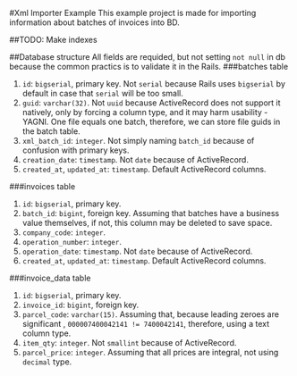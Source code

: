 #Xml Importer Example
This example project is made for importing information about batches of invoices into BD.

##TODO:
Make indexes

##Database structure
All fields are requided, but not setting `not null` in db because the common practics is to
 validate it in the Rails.
###batches table
1) `id`: `bigserial`, primary key. Not `serial` because Rails uses `bigserial` by default in case
 that `serial` will be too small.
2) `guid`: `varchar(32)`. Not `uuid` because ActiveRecord does not support it natively, only by
 forcing a column type, and it may harm usability - YAGNI. One
 file
 equals one batch, therefore, we can store file guids in the
 batch
 table.
3) `xml_batch_id`: `integer`. Not simply naming `batch_id` because of confusion with primary keys.
4) `creation_date`: `timestamp`. Not `date` because of ActiveRecord.
5) `created_at`, `updated_at`: `timestamp`. Default ActiveRecord columns.

###invoices table
1) `id`: `bigserial`, primary key.
2) `batch_id`: `bigint`, foreign key. Assuming that batches have a business value themselves, if
 not, this column may be deleted to save space.
2) `company_code`: `integer`.
3) `operation_number`: `integer`.
4) `operation_date`: `timestamp`. Not `date` because of ActiveRecord.
5) `created_at`, `updated_at`: `timestamp`. Default ActiveRecord columns.

###invoice_data table
1) `id`: `bigserial`, primary key.
2) `invoice_id`: `bigint`, foreign key.
3) `parcel_code`: `varchar(15)`. Assuming that, because leading zeroes are significant
, `000007400042141 != 7400042141`, therefore, using a text column type.
4) `item_qty`: `integer`. Not `smallint` because of ActiveRecord.
5) `parcel_price`: `integer`. Assuming that all prices are integral, not using `decimal` type. 